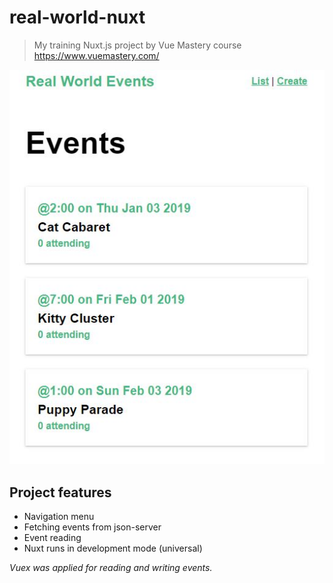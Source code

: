 # real-world-nuxt

> My training Nuxt.js project by Vue Mastery 
> course https://www.vuemastery.com/

<img src="readmeImg.jpg">

## Project features

- Navigation menu
- Fetching events from json-server
- Event reading
- Nuxt runs in development mode (universal)

*Vuex was applied for reading and writing events.*
